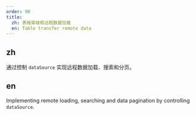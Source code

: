 ```yaml
---
order: 90
title:
  zh: 表格穿梭框远程数据加载
  en: Table transfer remote data
---
```


## zh

通过控制 `dataSource` 实现远程数据加载、搜索和分页。

## en

Implementing remote loading, searching and data pagination by controlling `dataSource`.
